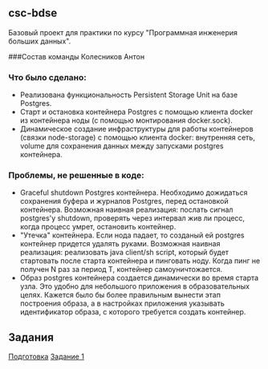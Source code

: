 ## csc-bdse
Базовый проект для практики по курсу "Программная инженерия больших данных".

###Состав команды
Колесников Антон

### Что было сделано:
* Реализована функциональность Persistent Storage Unit на базе Postgres.
* Старт и остановка контейнера Postgres с помощью клиента docker из контейнера ноды (с помощью монтирования docker.sock).
* Динамическое создание инфраструктуры для работы контейнеров (связки node-storage) с помощью клиента docker: внутренняя сеть, volume для сохранения данных между запусками postgres контейнера.

### Проблемы, не решенные в коде:
* Graceful shutdown Postgres контейнера. 
Необходимо дожидаться сохранения буфера и журналов Postgres, перед остановкой контейнера. Возможная наивная реализация: послать сигнал postgres'у shutdown, проверять через интервал жив ли процесс, когда процесс умрет, остановить контейнер.
* "Утечка" контейнера. Если нода падает, то созданый ей postgres контейнер придется удалять руками. Возможная наивная реализация: реализовать java client/sh script, который будет стартовать после старта контейнера и пинговать ноду. Когда пинг не получен N раз за период T, контейнер самоуничтожается.
* Образ postgres контейнера создается динамически во время старта узла. Это удобно для небольшого приложения в образовательных целях. Кажется было бы более правильным вынести этап построения образа, а в настройках приложения указывать идентификатор образа, с которого требуется создать контейнер.    
  
## Задания
[Подготовка](INSTALL.md)
[Задание 1](TASK1.md)

